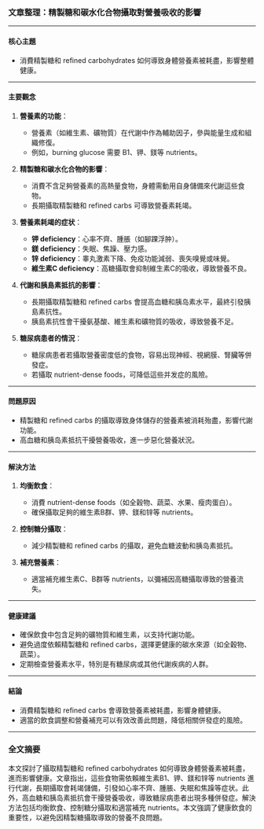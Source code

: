 ### 文章整理：精製糖和碳水化合物攝取對營養吸收的影響

---

#### 核心主題  
- 消費精製糖和 refined carbohydrates 如何導致身體營養素被耗盡，影響整體健康。

---

#### 主要觀念  
1. **營養素的功能**：  
   - 營養素（如維生素、礦物質）在代謝中作為輔助因子，參與能量生成和組織修復。  
   - 例如，burning glucose 需要 B1、钾、鎂等 nutrients。

2. **精製糖和碳水化合物的影響**：  
   - 消費不含足夠營養素的高熱量食物，身體需動用自身儲備來代謝這些食物。  
   - 長期攝取精製糖和 refined carbs 可導致營養素耗竭。

3. **營養素耗竭的症状**：  
   - **钾 deficiency**：心率不齊、腫脹（如腳踝浮肿）。  
   - **鎂 deficiency**：失眠、焦躁、壓力感。  
   - **锌 deficiency**：睾丸激素下降、免疫功能減弱、喪失嗅覺或味覺。  
   - **維生素C deficiency**：高糖攝取會抑制維生素C的吸收，導致營養不良。

4. **代謝和胰島素抵抗的影響**：  
   - 長期攝取精製糖和 refined carbs 會提高血糖和胰岛素水平，最終引發胰島素抗性。  
   - 胰島素抗性會干擾氨基酸、維生素和礦物質的吸收，導致營養不足。  

5. **糖尿病患者的情況**：  
   - 糖尿病患者若攝取營養密度低的食物，容易出现神經、視網膜、腎臟等併發症。  
   - 若攝取 nutrient-dense foods，可降低這些并发症的風險。

---

#### 問題原因  
- 精製糖和 refined carbs 的攝取導致身体儲存的營養素被消耗殆盡，影響代謝功能。  
- 高血糖和胰岛素抵抗干擾營養吸收，進一步惡化營養狀況。

---

#### 解決方法  
1. **均衡飲食**：  
   - 消費 nutrient-dense foods（如全穀物、蔬菜、水果、瘦肉蛋白）。  
   - 確保攝取足夠的維生素B群、钾、鎂和锌等 nutrients。

2. **控制糖分攝取**：  
   - 減少精製糖和 refined carbs 的攝取，避免血糖波動和胰岛素抵抗。  

3. **補充營養素**：  
   - 適當補充維生素C、B群等 nutrients，以彌補因高糖攝取導致的營養流失。

---

#### 健康建議  
- 確保飲食中包含足夠的礦物質和維生素，以支持代謝功能。  
- 避免過度依賴精製糖和 refined carbs，選擇更健康的碳水來源（如全穀物、蔬菜）。  
- 定期檢查營養素水平，特別是有糖尿病或其他代謝疾病的人群。

---

#### 結論  
- 消費精製糖和 refined carbs 會導致營養素被耗盡，影響身體健康。  
- 適當的飲食調整和營養補充可以有效改善此問題，降低相關併發症的風險。  

---

### 全文摘要  
本文探討了攝取精製糖和 refined carbohydrates 如何導致身體營養素被耗盡，進而影響健康。文章指出，這些食物需依賴維生素B1、钾、鎂和锌等 nutrients 進行代謝，長期攝取會耗竭儲備，引發如心率不齊、腫脹、失眠和焦躁等症状。此外，高血糖和胰岛素抵抗會干擾營養吸收，導致糖尿病患者出現多種併發症。解決方法包括均衡飲食、控制糖分攝取和適當補充 nutrients。本文強調了健康飲食的重要性，以避免因精製糖攝取導致的營養不良問題。